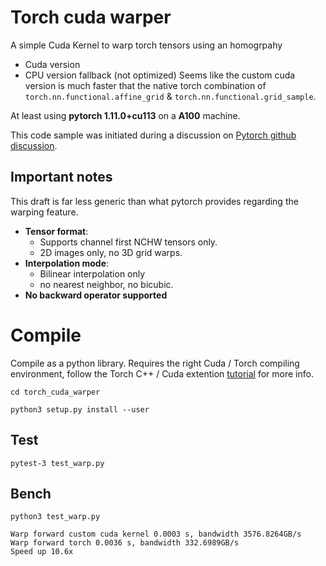 # Torch cuda warper
A simple Cuda Kernel to warp torch tensors using an homogrpahy
- Cuda version
- CPU version fallback (not optimized)
Seems like the custom cuda version is much faster that the native torch combination of `torch.nn.functional.affine_grid` & `torch.nn.functional.grid_sample`.

At least using **pytorch 1.11.0+cu113** on a **A100** machine.

This code sample was initiated during a discussion on  [Pytorch github discussion](https://github.com/pytorch/pytorch/issues/104296).


## Important notes
This draft is far less generic than what pytorch provides regarding the warping feature.
- **Tensor format**:
    - Supports channel first NCHW tensors only.
    - 2D images only, no 3D grid warps.
- **Interpolation mode**:
    - Bilinear interpolation only
    - no nearest neighbor, no bicubic.
- **No backward operator supported**


# Compile
Compile as a python library. Requires the right Cuda / Torch compiling environment, follow the Torch C++ / Cuda extention [tutorial](https://pytorch.org/tutorials/advanced/cpp_extension.html) for more info.

`cd torch_cuda_warper`

`python3 setup.py install --user`

## Test

```
pytest-3 test_warp.py
```

## Bench
```
python3 test_warp.py
```

```
Warp forward custom cuda kernel 0.0003 s, bandwidth 3576.8264GB/s
Warp forward torch 0.0036 s, bandwidth 332.6989GB/s
Speed up 10.6x
```

